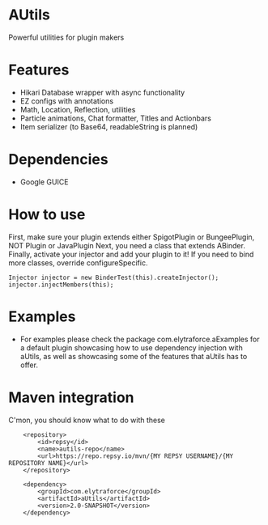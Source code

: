 # AUtils

Powerful utilities for plugin makers

# Features
- Hikari Database wrapper with async functionality
- EZ configs with annotations
- Math, Location, Reflection, utilities
- Particle animations, Chat formatter, Titles and Actionbars
- Item serializer (to Base64, readableString is planned)

# Dependencies
- Google GUICE

# How to use
First, make sure your plugin extends either SpigotPlugin or BungeePlugin, NOT Plugin or JavaPlugin
Next, you need a class that extends ABinder.
Finally, activate your injector and add your plugin to it!
If you need to bind more classes, override configureSpecific.

```
Injector injector = new BinderTest(this).createInjector();
injector.injectMembers(this);
```

# Examples
- For examples please check the package com.elytraforce.aExamples 
for a default plugin showcasing how to use dependency injection with
aUtils, as well as showcasing some of the features that aUtils has to offer.

# Maven integration

C'mon, you should know what to do with these

```
    <repository>
        <id>repsy</id>
        <name>autils-repo</name>
        <url>https://repo.repsy.io/mvn/{MY REPSY USERNAME}/{MY REPOSITORY NAME}</url>
    </repository>

    <dependency>
        <groupId>com.elytraforce</groupId>
        <artifactId>aUtils</artifactId>
        <version>2.0-SNAPSHOT</version>
    </dependency>

```
